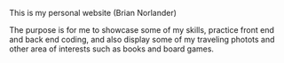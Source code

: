 This is my personal website (Brian Norlander)

The purpose is for me to showcase some of my skills, practice front end and back end coding, and also display some of my traveling photots and other area of interests such as books and board games.